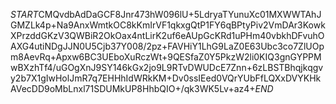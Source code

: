 $START$CMQvdbAdDaGCF8Jnr473hW096lU+5LdryaTYunuXc01MXWWTAhJGMZLk4p+Na9AnxWmtkOC8kKmIrVF1qkxgQtP1FY6qBPtyPiv2VmDAr3KowkXPrzddGKzV3QWBiR2OkOax4ntLirK2uf6eAUpGcKRd1uPHm40vbkhDFvuhOAXG4utiNDgJJN0U5Cjb37Y008/2pz+FAVHiY1LhG9LaZ0E63Ubc3co7ZlUOpm8AevRq+Apxw6BC3UEboXuRczWt+9QESfaZ0Y5PkzW2li0KIQ3gnGYPPMwBXzhTf4/uGOgXnJ9SY146kGx2jo9L9RTvDWUDcE7Znn+6zLBSTBhqjkqgvy2b7X1gIwHolJmR7q7EHHhIdWRkKM+Dv0ssIEed0VQrYUbFfLQXxDVYKHkAVecDD9oMbLnxl71SDUMkUP8HhbQIO+/qk3WK5Lv+az4+$END$
